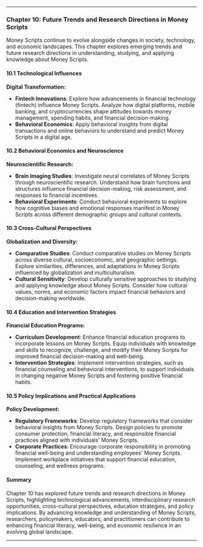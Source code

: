 
---

### Chapter 10: Future Trends and Research Directions in Money Scripts

Money Scripts continue to evolve alongside changes in society, technology, and economic landscapes. This chapter explores emerging trends and future research directions in understanding, studying, and applying knowledge about Money Scripts.

#### 10.1 Technological Influences

**Digital Transformation:**
- **Fintech Innovations**: Explore how advancements in financial technology (fintech) influence Money Scripts. Analyze how digital platforms, mobile banking, and cryptocurrencies shape attitudes towards money management, spending habits, and financial decision-making.
- **Behavioral Economics**: Apply behavioral insights from digital transactions and online behaviors to understand and predict Money Scripts in a digital age.

#### 10.2 Behavioral Economics and Neuroscience

**Neuroscientific Research:**
- **Brain Imaging Studies**: Investigate neural correlates of Money Scripts through neuroscientific research. Understand how brain functions and structures influence financial decision-making, risk assessment, and responses to financial incentives.
- **Behavioral Experiments**: Conduct behavioral experiments to explore how cognitive biases and emotional responses manifest in Money Scripts across different demographic groups and cultural contexts.

#### 10.3 Cross-Cultural Perspectives

**Globalization and Diversity:**
- **Comparative Studies**: Conduct comparative studies on Money Scripts across diverse cultural, socioeconomic, and geographic settings. Explore similarities, differences, and adaptations in Money Scripts influenced by globalization and multiculturalism.
- **Cultural Sensitivity**: Develop culturally sensitive approaches to studying and applying knowledge about Money Scripts. Consider how cultural values, norms, and economic factors impact financial behaviors and decision-making worldwide.

#### 10.4 Education and Intervention Strategies

**Financial Education Programs:**
- **Curriculum Development**: Enhance financial education programs to incorporate lessons on Money Scripts. Equip individuals with knowledge and skills to recognize, challenge, and modify their Money Scripts for improved financial decision-making and well-being.
- **Intervention Strategies**: Implement intervention strategies, such as financial counseling and behavioral interventions, to support individuals in changing negative Money Scripts and fostering positive financial habits.

#### 10.5 Policy Implications and Practical Applications

**Policy Development:**
- **Regulatory Frameworks**: Develop regulatory frameworks that consider behavioral insights from Money Scripts. Design policies to promote consumer protection, financial literacy, and responsible financial practices aligned with individuals' Money Scripts.
- **Corporate Practices**: Encourage corporate responsibility in promoting financial well-being and understanding employees' Money Scripts. Implement workplace initiatives that support financial education, counseling, and wellness programs.

#### Summary

Chapter 10 has explored future trends and research directions in Money Scripts, highlighting technological advancements, interdisciplinary research opportunities, cross-cultural perspectives, education strategies, and policy implications. By advancing knowledge and understanding of Money Scripts, researchers, policymakers, educators, and practitioners can contribute to enhancing financial literacy, well-being, and economic resilience in an evolving global landscape.

---
